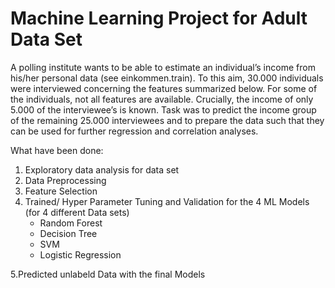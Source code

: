 # Machine Learning Project for Adult Data Set 
A polling institute wants to be able to estimate an individual’s income from his/her personal data (see einkommen.train). To this aim, 30.000 individuals were interviewed concerning the features summarized below. For some of the individuals, not all features are available. Crucially, the income of only 5.000 of the interviewee’s is known. Task was to predict the income group of the remaining 25.000 interviewees and to prepare the data such that they can be used for further regression and correlation analyses.



What have been done:

1.  Exploratory data analysis for data set
2.  Data Preprocessing
3.  Feature Selection
4.  Trained/ Hyper Parameter Tuning and Validation for the 4 ML  Models (for 4 different Data sets)
    - Random Forest
    -  Decision Tree
    -  SVM
    -  Logistic Regression

5.Predicted unlabeld Data with the final Models

